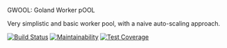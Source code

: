 GWOOL: Goland Worker pOOL

Very simplistic and basic worker pool, with a naive auto-scaling approach. 

[![Build Status](https://travis-ci.org/antonienko/gwool.svg?branch=master)](https://travis-ci.org/antonienko/gwool)
[![Maintainability](https://api.codeclimate.com/v1/badges/d7c85499faa5944b2c2d/maintainability)](https://codeclimate.com/github/antonienko/gwool/maintainability)
[![Test Coverage](https://api.codeclimate.com/v1/badges/d7c85499faa5944b2c2d/test_coverage)](https://codeclimate.com/github/antonienko/gwool/test_coverage)